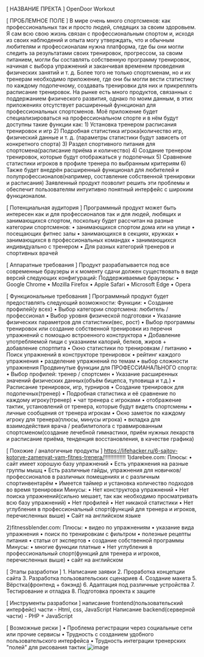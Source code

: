 [ НАЗВАНИЕ ПРЕКТА ]
OpenDoor Workout

[ ПРОБЛЕМНОЕ ПОЛЕ ]
В мире очень много спортсменов: как профессиональных так и просто людей, следящих за своим здоровьем. Я сам всю свою жизнь связан с профессиональным спортом и, исходя из своих наблюдений и опыта могу утверждать, что и обычным любителям и профессионалам нужна платформа, где бы они могли следить за результатами своих тренировок, прогрессом, за своим питанием,  могли бы составлять собственную программу тренировок, начиная с выбора упражнений и заканчивая временем проведения физических занятий и т. д. Более того не только спортсменам, но и их тренерам необходимо приложение, где они бы могли вести статистику по каждому подопечному, создавать тренировки для них и прикреплять расписание тренировок.  На рынке есть много продуктов, связанных с поддержанием физического развития, однако по моим данным, в этих приложениях отсутствует расширенный функционал для профессиональных спортсменов. Моё приложение будет специализироваться на профессиональном спорте и в нём будут доступны такие функции как: 1) Установка тренером расписания тренировок и игр 2) Подробная статистика игрока(количество игр, физический данные и т. д. (параметры статистики будут зависеть от конкретного спорта) 3) Раздел спортивного питания для спортсмена(расписание приёма и количество) 4) Создание тренером тренировок, которые будут отображаться у подопечных 5) Сравнение статистики игроков в профиле тренера по выбранным критериям 6) Также будет внедрён расширенный функционал для любителей и полупрофессионалов(например, составление собственной тренировки и расписания) Заявленный продукт позволит решить эти проблемы и обеспечит пользователям интуитивно понятный интерфейс с широким функционалом.

[ Потенциальная аудитория ]
Программный продукт может быть интересен как и для профессионалов так и для людей, любящих и занимающихся спортом, поскольку будет рассчитан на разные категории спортсменов:
	• занимающихся спортом дома или на улице
	• посещающих фитнес залы
	• занимающихся в секциях, кружках
	• занимающихся в профессиональных командах
	• занимающихся индивидуально с тренером
	• Для разных категорий тренеров и спортивных врачей

[ Аппаратные требования ]
Продукт разрабатывается под все современные браузеры и к моменту сдачи должен существовать в виде версий следующих конфигураций:
Поддерживаемые браузеры:
	• Google Chrome
	• Mozilla Firefox
	• Apple Safari
	• Microsoft Edge
	• Opera


[ Функциональные требования ]
Программный продукт будет предоставлять следующий возможности:
Функции:
	• Создание профилей(у всех)
	• Выбор категории спортсмена: любитель / профессионал
	• Выбор уровня физической подготовки
	• Указание физических параметров для статистики(вес, рост)
	• Выбор программы тренировок или создание собственной тренировки из перечня упражнений с помощью встроенного конструктора
	• Добавление употребляемой пищи с указанием калорий, белков, жиров + добавление спортпита
	• Окно статистики по тренировкам / питанию 
	• Поиск упражнений в конструкторе тренировок
	• рейтинг каждого упражнения
	• разделение упражнений по темам
	• выбор сложности упражнения
Продвинутые функции для ПРОФЕССИАНАЛЬНОГО спорта:
	• Выбор профилей: тренер / спортсмен
	• Указание расширенных значений физических данных(объём бицепса, туловища и т.д.)
	• Расписание тренировок, игр, турниров
	• Создание тренировок для подопечных(тренер)
	• Подробная статистика и её сравнение по каждому игроку(тренер)
	• чат тренера с игроками
	• отображение тактик, установлений от тренера, которые будут видеть спортсмены
	• личные сообщения от тренера игрокам
	• Окно заметок по каждому игроку для тренера(плюсы, минусы игрока)
	• вкладка для взаимодействия врача / реабилитолога с травмированным спортсменом(создание лечебной гимнастики, приём нужных лекарств и расписание приёма, тенденция восстановления, в качестве графика)
	
	
[ Похожие / аналогичные продукты ]
https://lifehacker.ru/6-sajtov-kotorye-zamenyat-vam-fitnes-trenera/!!!!!!!!!!!!!!
1)darebee.com:
Плюсы: 
	• сайт имеет хорошую базу упражнений
	• Есть упражнения на разные группы мышц
	• Есть различные гайды, упражнения для новичков/профессионалов в различных помещениях и с различным спортинвентарём
	• Имеется таймер и установка количество подходов во время тренировки
Минусы:
	• Нет конструктора упражнений
	• Нет поиска упражнений(сильно мешает, так как необходимо просматривать всю базу упражнений)
	• Нет профилей
	• Нет никакой статистики
	• Нет углубления в профессиональный спорт(функций для тренера и игроков, перечисленных выше)
	• Сайт на английском языке

2)fitnessblender.com:
Плюсы:
	• видео по упражнениям
	• указание вида упражнения
	• поиск по тренировкам с фильтром
	• полезные рецепты питания
	• статьи от экспертов
	• создание собственной программы
Минусы:
	•  многие функции платные
	• Нет углубления в профессиональный спорт(функций для тренера и игроков, перечисленных выше)
	• сайт на английском

[ Этапы разработки ]
	1. Написание заявки
	2. Проработка концепции сайта
	3. Разработка пользовательских сценариев
	4. Создание макета
	5. Вёрстка(фронтенд + бэкэнд)
	6. Адаптация под различные устройства
	7. Тестирование и отладка
	8. Подготовка проекта к защите

[ Инструменты разработки ]
написание frontend(пользовательский интерфейс) части - Html, css, JavaScript
Написание backend(серверной части) - PHP + JavaScript

[ Возможные риски ]
	• Проблема регистрации через социальные сети или прочие сервисы
	• Трудность с созданием удобного пользовательского интерфейса
	• Трудность интеграции тренерских "полей" для рисования тактик
![image](https://user-images.githubusercontent.com/61691410/203634995-543b8a9b-d2ea-405e-a95e-24df4fc210d8.png)
